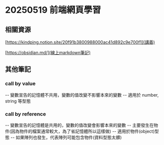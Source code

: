 # 20250519 前端網頁學習

## 相關資源

[https://kindping.notion.site/20f91b3800988000ac41d892c9e700f1](講義)

[https://obsidian.md/](線上markdown筆記)

## 其他筆記

### call by value

-- 變數宣告的記憶體不共用，變數的值改變不影響本來的變數
-- 適用於 number, string 等型態

### call by reference

-- 變數宣告的記憶體是共用的，變數的值改變會影響本來的變數
-- 主要發生在物件(因為物件的檔案通常較大，為了省記憶體所以這樣做)
-- 適用於物件(object)型態
-- 如果陣列也發生，代表陣列可能包含物件(資料型態太髒)
